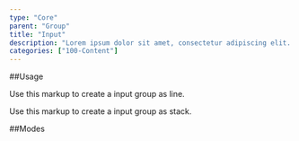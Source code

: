 ```yaml
---
type: "Core"
parent: "Group"
title: "Input"
description: "Lorem ipsum dolor sit amet, consectetur adipiscing elit. Nunc tempus laoreet leo sit amet iaculis."
categories: ["100-Content"]
---
```


##Usage

Use this markup to create a input group as line.

<script type="text/plain" class="language-markup">
  <div class="group">
  
    <div class="group_inner">
      <button type="button" class="btn">
        <!-- content -->
      </button>
    </div>

    <input type="text" class="form-item">

    <div class="group_inner">
      <button type="button" class="btn">
        <!-- content -->
      </button>
    </div>
    
  </div>
</script>

Use this markup to create a input group as stack.

<script type="text/plain" class="language-markup">
  <div class="group">
  
    <div class="group_inner">
      <button type="button" class="btn">
        <!-- content -->
      </button>
      <button type="button" class="btn">
        <!-- content -->
      </button>
    </div>

    <input type="text" class="form-item">
    
    <div class="group_inner">
      <button type="button" class="btn">
        <!-- content -->
      </button>
      <button type="button" class="btn">
        <!-- content -->
      </button>
    </div>
    
  </div>
</script>

##Modes

<demo>
  <demovanilla src="inline/core/group/input-line">
  </demovanilla>
  <demovanilla src="inline/core/group/input-stack">
  </demovanilla>
</demo>
